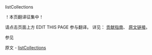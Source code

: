  listCollections

 ！本页翻译征集中！

请点击页面上方 EDIT THIS PAGE 参与翻译。
详见：
[贡献指南]( https://github.com/whaleal/MongoDB-Manual-zh/blob/master/CONTRIBUTING.md )、
[原文链接](  https://docs.mongodb.com/manual/reference/command/listCollections/  )。

 参见

原文 - [listCollections]( https://docs.mongodb.com/manual/reference/command/listCollections/ )

